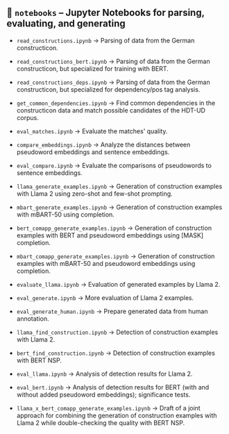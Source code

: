 ## 📒 `notebooks` &ndash; Jupyter Notebooks for parsing, evaluating, and generating

* `read_constructions.ipynb` → Parsing of data from the German constructicon.
* `read_constructions_bert.ipynb` → Parsing of data from the German constructicon, but specialized for training with BERT.
* `read_constructions_deps.ipynb` → Parsing of data from the German constructicon, but specialized for dependency/pos tag analysis.


* `get_common_dependencies.ipynb` → Find common dependencies in the constructicon data and match possible candidates of the HDT-UD corpus.
* `eval_matches.ipynb` → Evaluate the matches' quality.


* `compare_embeddings.ipynb` → Analyze the distances between pseudoword embeddings and sentence embeddings. 
* `eval_compare.ipynb` → Evaluate the comparisons of pseudowords to sentence embeddings.


* `llama_generate_examples.ipynb` → Generation of construction examples with Llama 2 using zero-shot and few-shot prompting.
* `mbart_generate_examples.ipynb` → Generation of construction examples with mBART-50 using <mask> completion.
* `bert_comapp_generate_examples.ipynb` → Generation of construction examples with BERT and pseudoword embeddings using [MASK] completion.
* `mbart_comapp_generate_examples.ipynb` → Generation of construction examples with mBART-50 and pseudoword embeddings using <mask> completion.
* `evaluate_llama.ipynb` → Evaluation of generated examples by Llama 2.
* `eval_generate.ipynb` → More evaluation of Llama 2 examples.
* `eval_generate_human.ipynb` → Prepare generated data from human annotation.


* `llama_find_construction.ipynb` → Detection of construction examples with Llama 2.
* `bert_find_construction.ipynb` → Detection of construction examples with BERT NSP.
* `eval_llama.ipynb` → Analysis of detection results for Llama 2.
* `eval_bert.ipynb` → Analysis of detection results for BERT (with and without added pseudoword embeddings); significance tests.


* `llama_x_bert_comapp_generate_examples.ipynb` → Draft of a joint approach for combining the generation of construction examples with Llama 2 while double-checking the quality with BERT NSP.
